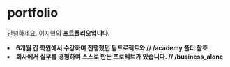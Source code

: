 # portfolio
안녕하세요. 이지민의 <b>포트폴리오<b>입니다.<br>
<li>6개월 간 학원에서 수강하며 진행했던 팀프로젝트와 // /academy 폴더 참조 <br>
<li>회사에서 실무를 경험하여 스스로 만든 프로젝트가 있습니다. // /business_alone <br>
